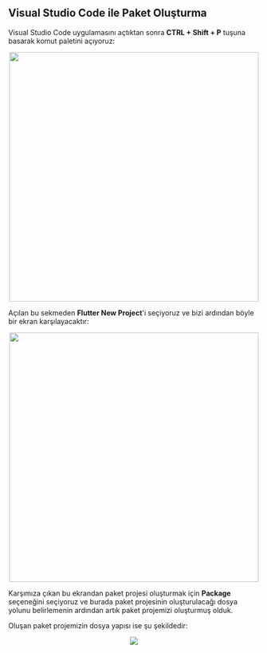 ## Visual Studio Code ile Paket Oluşturma

Visual Studio Code uygulamasını açtıktan sonra **CTRL + Shift + P** tuşuna basarak komut paletini açıyoruz:

<p align="center">
  <img src="https://user-images.githubusercontent.com/61869567/161999483-28cbe146-d276-445c-82b9-7c073563f45a.png" width="500"/>
</p>

Açılan bu sekmeden **Flutter New Project**'i seçiyoruz ve bizi ardından böyle bir ekran karşılayacaktır:


<p align="center">
  <img src="https://user-images.githubusercontent.com/61869567/162001909-725cd385-948e-4cef-a9a9-ca6ce02ca5b0.png" width="500"/>
</p>


Karşımıza çıkan bu ekrandan paket projesi oluşturmak için **Package** seçeneğini seçiyoruz ve burada paket projesinin oluşturulacağı dosya yolunu belirlemenin ardından artık paket projemizi oluşturmuş olduk.


Oluşan paket projemizin dosya yapısı ise şu şekildedir:

<p align="center">
  <img src="https://user-images.githubusercontent.com/61869567/162000632-9ba5f7ae-c535-4c00-994b-4a3d8fa14dd3.png" />
</p>










